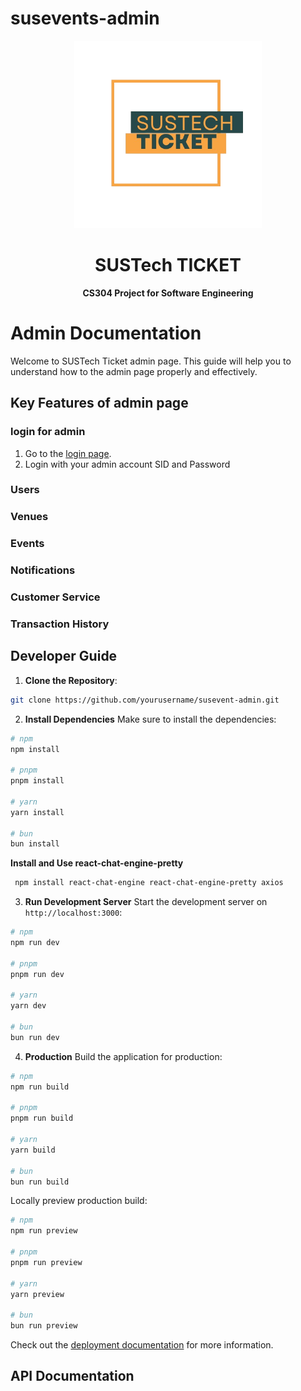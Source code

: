 # susevents-admin
<div align=center>
<img src="assets/logo2.png" width=300 alt="logo"/>
  
# SUSTech TICKET
**CS304 Project for Software Engineering**
</div>

# Admin Documentation
Welcome to SUSTech Ticket admin page. This guide will help you to understand how to the admin page properly and effectively. 
## Key Features of admin page
### login for admin
1. Go to the [login page](https://susevents-admin.vercel.app).
2. Login with your admin account  SID and Password
### Users

### Venues

### Events

### Notifications

### Customer Service

### Transaction History

## Developer Guide
1. **Clone the Repository**:
  ```bash
  git clone https://github.com/yourusername/susevent-admin.git
  ```
2. **Install Dependencies**
Make sure to install the dependencies:

  ```bash
  # npm
  npm install

  # pnpm
  pnpm install

  # yarn
  yarn install

  # bun
  bun install
  ```
  **Install and Use react-chat-engine-pretty**
  ```bash
   npm install react-chat-engine react-chat-engine-pretty axios
  ```
3. **Run Development Server**
   Start the development server on `http://localhost:3000`:

  ```bash
  # npm
  npm run dev

  # pnpm
  pnpm run dev

  # yarn
  yarn dev

  # bun
  bun run dev
  ```
4. **Production**
   Build the application for production:

  ```bash
  # npm
  npm run build

  # pnpm
  pnpm run build

  # yarn
  yarn build

  # bun
  bun run build
  ```

  Locally preview production build:

  ```bash
  # npm
  npm run preview

  # pnpm
  pnpm run preview

  # yarn
  yarn preview

  # bun
  bun run preview
  ```
Check out the [deployment documentation](https://nuxt.com/docs/getting-started/deployment) for more information.
   
## API Documentation
